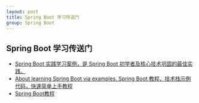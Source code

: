 ```yaml
---
layout: post
title: Spring Boot 学习传送门
group: Spring Boot
---
```


## Spring Boot 学习传送门
* [Spring Boot 实践学习案例，是 Spring Boot 初学者及核心技术巩固的最佳实践。](https://github.com/JeffLi1993/springboot-learning-example)
* [About learning Spring Boot via examples. Spring Boot 教程、技术栈示例代码，快速简单上手教程](https://github.com/ityouknow/spring-boot-examples)
* [Spring Boot教程](https://github.com/dyc87112/SpringBoot-Learning)
